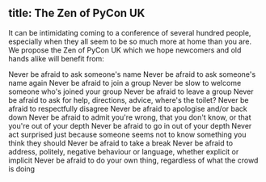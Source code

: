 title: The Zen of PyCon UK
---

It can be intimidating coming to a conference of several hundred people, especially when they all seem to be so much more at home than you are. We propose the Zen of PyCon UK which we hope newcomers and old hands alike will benefit from:

Never be afraid to ask someone's name
Never be afraid to ask someone's name again
Never be afraid to join a group
Never be slow to welcome someone who's joined your group
Never be afraid to leave a group
Never be afraid to ask for help, directions, advice, where's the toilet?
Never be afraid to respectfully disagree
Never be afraid to apologise and/or back down
Never be afraid to admit you're wrong, that you don't know, or that you're out of your depth
Never be afraid to go in out of your depth
Never act surprised just because someone seems not to know something you think they should
Never be afraid to take a break
Never be afraid to address, politely, negative behaviour or language, whether explicit or implicit
Never be afraid to do your own thing, regardless of what the crowd is doing
